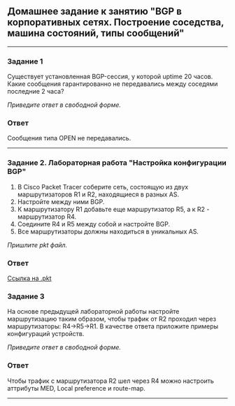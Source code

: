 ## Домашнее задание к занятию "BGP в корпоративных сетях. Построение соседства, машина состояний, типы сообщений"

---  

### Задание 1

Существует установленная BGP-сессия, у которой uptime 20 часов. Какие сообщения гарантированно не передавались между соседями последние 2 часа? 

*Приведите ответ в свободной форме.*  

### Ответ  

Сообщения типа OPEN не передавались.  

---

### Задание 2. Лабораторная работа "Настройка конфигурации BGP"

1. В Cisco Packet Tracer соберите сеть, состоящую из двух маршрутизаторов R1 и R2, находящиеся в разных AS.
2. Настройте между ними BGP.
3. К маршрутизатору R1 добавьте еще маршрутизатор R5, а к R2 - маршрутизатор R4.
4. Соедините R4 и R5 между собой и настройте BGP. 
5. Все маршрутизаторы должны находиться в уникальных AS. 

*Пришлите pkt файл.*

### Ответ  

[Ссылка на .pkt](https://disk.yandex.ru/d/V2MFXxoqP7gc7Q)  

### Задание 3
На основе предыдущей лабораторной работы настройте маршрутизацию таким образом, чтобы трафик от R2 проходил через маршрутизаторы: R4->R5->R1.
В качестве ответа приложите примеры конфигураций устройств.

*Приведите ответ в свободной форме.*

### Ответ  

Чтобы трафик с маршрутизатора R2 шел через R4 можно настроить аттрибуты MED, Local preference и route-map.  


---